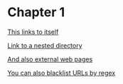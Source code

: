 # Chapter 1

[This links to itself](./chapter_1.md)

[Link to a nested directory](nested/index.md)

[And also external web pages](https://www.google.com/)

[You can also blacklist URLs by regex](https://nonexistent.forbidden.com/)
